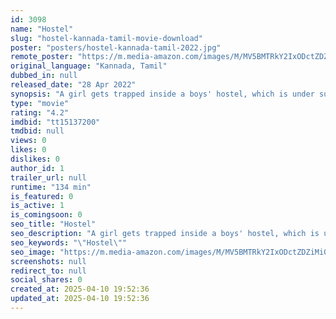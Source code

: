 ```yaml
---
id: 3098
name: "Hostel"
slug: "hostel-kannada-tamil-movie-download"
poster: "posters/hostel-kannada-tamil-2022.jpg"
remote_poster: "https://m.media-amazon.com/images/M/MV5BMTRkY2IxODctZDZiMi00YTY2LTlmNWEtNjRlYTczMDVhNTcwXkEyXkFqcGdeQXVyMTEzNzg0Mjkx._V1_SX300.jpg"
original_language: "Kannada, Tamil"
dubbed_in: null
released_date: "28 Apr 2022"
synopsis: "A girl gets trapped inside a boys' hostel, which is under surveillance of a strict warden. Why has she entered the place and what happens next?"
type: "movie"
rating: "4.2"
imdbid: "tt15137200"
tmdbid: null
views: 0
likes: 0
dislikes: 0
author_id: 1
trailer_url: null
runtime: "134 min"
is_featured: 0
is_active: 1
is_comingsoon: 0
seo_title: "Hostel"
seo_description: "A girl gets trapped inside a boys' hostel, which is under surveillance of a strict warden. Why has she entered the place and what happens next?"
seo_keywords: "\"Hostel\""
seo_image: "https://m.media-amazon.com/images/M/MV5BMTRkY2IxODctZDZiMi00YTY2LTlmNWEtNjRlYTczMDVhNTcwXkEyXkFqcGdeQXVyMTEzNzg0Mjkx._V1_SX300.jpg"
screenshots: null
redirect_to: null
social_shares: 0
created_at: 2025-04-10 19:52:36
updated_at: 2025-04-10 19:52:36
---
```


